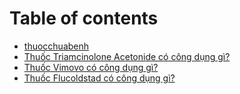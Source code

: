 # Table of contents

* [thuocchuabenh](README.md)
* [Thuốc Triamcinolone Acetonide có công dụng gì?](thuoc-triamcinolone-acetonide.md)
* [Thuốc Vimovo có công dụng gì?](thuoc-vimovo-co-cong-dung-gi.md)
* [Thuốc Flucoldstad có công dụng gì?](thuoc-flucoldstad-co-cong-dung-gi.md)

